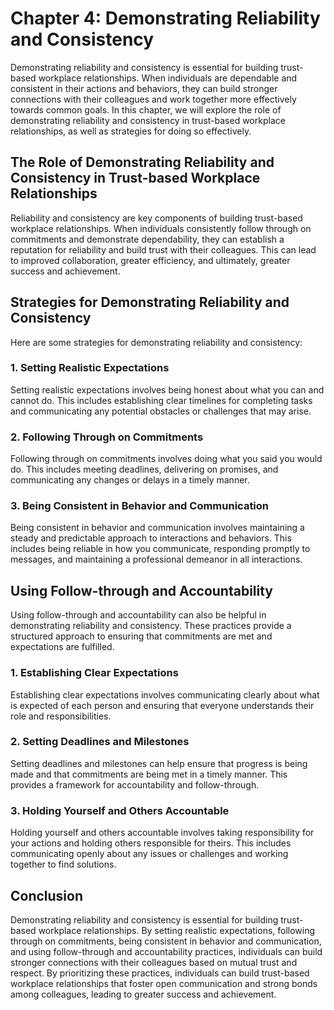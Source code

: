 Chapter 4: Demonstrating Reliability and Consistency
====================================================

Demonstrating reliability and consistency is essential for building trust-based workplace relationships. When individuals are dependable and consistent in their actions and behaviors, they can build stronger connections with their colleagues and work together more effectively towards common goals. In this chapter, we will explore the role of demonstrating reliability and consistency in trust-based workplace relationships, as well as strategies for doing so effectively.

The Role of Demonstrating Reliability and Consistency in Trust-based Workplace Relationships
--------------------------------------------------------------------------------------------

Reliability and consistency are key components of building trust-based workplace relationships. When individuals consistently follow through on commitments and demonstrate dependability, they can establish a reputation for reliability and build trust with their colleagues. This can lead to improved collaboration, greater efficiency, and ultimately, greater success and achievement.

Strategies for Demonstrating Reliability and Consistency
--------------------------------------------------------

Here are some strategies for demonstrating reliability and consistency:

### 1. Setting Realistic Expectations

Setting realistic expectations involves being honest about what you can and cannot do. This includes establishing clear timelines for completing tasks and communicating any potential obstacles or challenges that may arise.

### 2. Following Through on Commitments

Following through on commitments involves doing what you said you would do. This includes meeting deadlines, delivering on promises, and communicating any changes or delays in a timely manner.

### 3. Being Consistent in Behavior and Communication

Being consistent in behavior and communication involves maintaining a steady and predictable approach to interactions and behaviors. This includes being reliable in how you communicate, responding promptly to messages, and maintaining a professional demeanor in all interactions.

Using Follow-through and Accountability
---------------------------------------

Using follow-through and accountability can also be helpful in demonstrating reliability and consistency. These practices provide a structured approach to ensuring that commitments are met and expectations are fulfilled.

### 1. Establishing Clear Expectations

Establishing clear expectations involves communicating clearly about what is expected of each person and ensuring that everyone understands their role and responsibilities.

### 2. Setting Deadlines and Milestones

Setting deadlines and milestones can help ensure that progress is being made and that commitments are being met in a timely manner. This provides a framework for accountability and follow-through.

### 3. Holding Yourself and Others Accountable

Holding yourself and others accountable involves taking responsibility for your actions and holding others responsible for theirs. This includes communicating openly about any issues or challenges and working together to find solutions.

Conclusion
----------

Demonstrating reliability and consistency is essential for building trust-based workplace relationships. By setting realistic expectations, following through on commitments, being consistent in behavior and communication, and using follow-through and accountability practices, individuals can build stronger connections with their colleagues based on mutual trust and respect. By prioritizing these practices, individuals can build trust-based workplace relationships that foster open communication and strong bonds among colleagues, leading to greater success and achievement.
